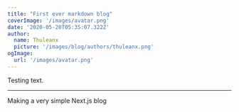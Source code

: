 ```yaml
---
title: "First ever markdown blog"
coverImage: '/images/avatar.png'
date: '2020-05-20T05:35:07.322Z'
author:
  name: Thuleanx
  picture: '/images/blog/authors/thuleanx.png'
ogImage:
  url: '/images/avatar.png'
---
```


Testing text.

---

Making a very simple Next.js blog